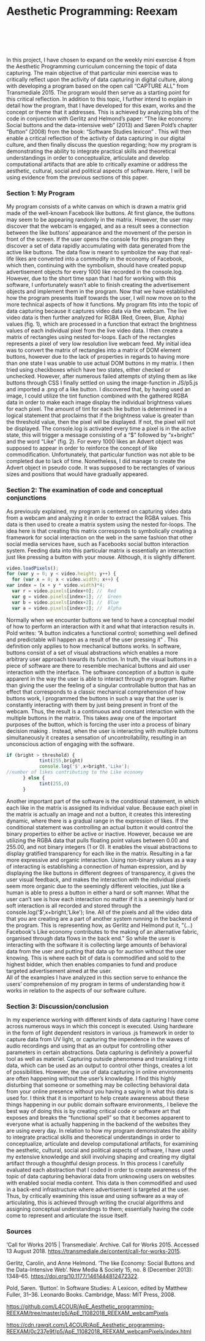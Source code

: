 # Aesthetic Programming: Reexam

</br>
</br>
<a href="https://github.com/L4COUR/L4COUR_Mini-Exs_Aesthetic-Programming-Course/blob/master/ReExam/Screen%20Shot%202018-08-15%20at%2001.14.12.png"></a>
</br>
</br>

In this project, I have chosen to expand on the weekly mini exercise 4 from the Aesthetic Programming curriculum concerning the topic of data capturing. The main objective of that particular mini exercise was to critically reflect upon the activity of data capturing in digital culture, along with developing a program based on the open call “CAPTURE ALL”  from Transmediale 2015. The program would then serve as a starting point for this critical reflection.
In addition to this topic, I further intend to explain in detail how the program, that I have developed for this exam, works and the concept or theme that it addresses. This is achieved by analyzing bits of the code in conjunction with Gerlitz and Helmond’s paper: “The like economy: Social buttons and the data-intensive web” (2013)  and Søren Pold’s chapter “Button” (2008) from the book: “Software Studies lexicon” . 
This will then enable a critical reflection of the activity of data capturing in our digital culture, and then finally discuss the question regarding; how my program is demonstrating the ability to integrate practical skills and theoretical understandings in order to conceptualize, articulate and develop computational artifacts that are able to critically examine or address the aesthetic, cultural, social and political aspects of software. Here, I will be using evidence from the previous sections of this paper.

### Section 1: My Program 
My program consists of a white canvas on which is drawn a matrix grid made of the well-known Facebook like buttons.  At first glance, the buttons may seem to be appearing randomly in the matrix. However, the user may discover that the webcam is engaged, and as a result sees a connection between the like buttons’ appearance and the movement of the person in front of the screen. If the user opens the console for this program they discover a set of data rapidly accumulating with data generated from the active like buttons. The data flow is meant to symbolize the way that real-life likes are converted into a commodity in the economy of Facebook, which then, continuing with the symbolism, should have created popup advertisement objects for every 1000 like recorded in the console.log. However, due to the short time span that I had for working with this software, I unfortunately wasn’t able to finish creating the advertisement objects and implement them in the program.
	Now that we have established how the program presents itself towards the user, I will now move on to the more technical aspects of how it functions. My program fits into the topic of data capturing because it captures video data via the webcam. The live video data is then further analyzed for RGBA (Red, Green, Blue, Alpha) values (fig. 1), which are processed in a function that extract the brightness values of each individual pixel from the live video data. I then create a matrix of rectangles using nested for-loops. Each of the rectangles represents a pixel of very low resolution live webcam feed. 
My initial idea was to convert the matrix of rectangles into a matrix of DOM element buttons, however due to the lack of properties in regards to having more than one state I was unable to use actual DOM buttons in my matrix. I then tried using checkboxes which have two states, either checked or unchecked. However, after numerous failed attempts of styling them as like buttons through CSS I finally settled on using the image-function in JS/p5.js and imported a .png of a like button. I discovered that, by having used an image, I could utilize the tint function combined with the gathered RGBA data in order to make each image display the individual brightness values for each pixel. The amount of tint for each like button is determined in a logical statement that proclaims that if the brightness value is greater than the threshold value, then the pixel will be displayed. If not, the pixel will not be displayed. 
The console.log is activated every time a pixel is in the active state, this will trigger a message consisting of a “$” followed by “x+bright” and the word “Like” (fig. 2). For every 1000 likes an Advert object was supposed to appear in order to reinforce the concept of like commodification. Unfortunately, that particular function was not able to be completed due to lack of time. Nonetheless, I did manage to create the Advert object in pseudo code. It was supposed to be rectangles of various sizes and positions that would have gradually appeared. 

### Section 2: The examination of code and conceptual conjunctions
As previously explained, my program is centered on capturing video data from a webcam and analyzing it in order to extract the RGBA values. This data is then used to create a matrix system using the nested for-loops. The idea here is that creating this matrix corresponds to symbolically creating a framework for social interaction on the web in the same fashion that other social media services have, such as Facebooks social button interaction system. Feeding data into this particular matrix is essentially an interaction just like pressing a button with your mouse. Although, it is slightly different.
```javascript
video.loadPixels();
for (var y = 0; y < video.height; y++) {
  for (var x = 0; x < video.width; x++) {
var index = (x + y * video.width)*4;
  var r = video.pixels[index+0]; //  Red
  var g = video.pixels[index+1]; //  Green
  var b = video.pixels[index+2]; //  Blue
  var a = video.pixels[index+3]; //  Alpha
  ```
Normally when we encounter buttons we tend to have a conceptual model of how to perform an interaction with it and what that interaction results in. Pold writes: “A button indicates a functional control; something well defined and predictable will happen as a result of the user pressing it” . This definition only applies to how mechanical buttons works. In software, buttons consist of a set of visual abstractions which enables a more arbitrary user approach towards its function. In truth, the visual buttons in a piece of software are there to resemble mechanical buttons and aid user interaction with the interface.  The software conception of a button is quite apparent in the way the user is able to interact through my program. 
Rather than giving the user the feeling of a singular controllable button that has an effect that corresponds to a classic mechanical comprehension of how buttons work, I programmed the buttons in such a way that the user is constantly interacting with them by just being present in front of the webcam. Thus, the result is a continuous and constant interaction with the multiple buttons in the matrix. This takes away one of the important purposes of the button, which is forcing the user into a process of binary decision making . Instead, when the user is interacting with multiple buttons simultaneously it creates a sensation of uncontrollability, resulting in an unconscious action of engaging with the software.
```javascript
if (bright > threshold) {
        	tint(255,bright)
        	console.log('$',x+bright,'Like'); 
//number of likes contributing to the Like economy
      } else {
        	tint(255,0)
      }
```
Another important part of the software is the conditional statement, in which each like in the matrix is assigned its individual value. Because each pixel in the matrix is actually an image and not a button, it creates this interesting dynamic, where there is a gradual range in the expression of likes. If the conditional statement was controlling an actual button it would control the binary properties to either be active or inactive. However, because we are utilizing the RGBA data that pulls floating point values between 0.00 and 255.00, and not binary integers (1 or 0). It enables the visual abstractions to display gratified transparency for each like in the matrix. Resulting in a far more expressive and organic interaction. Using non-binary values as a way of interacting is establishing a connection of human expression, and by displaying the like buttons in different degrees of transparency, it gives the user visual feedback, and makes the interaction with the individual pixels seem more organic due to the seemingly different velocities, just like a human is able to press a button in either a hard or soft manner. 
What the user can’t see is how each interaction no matter if it is a seemingly hard or soft interaction is all recorded and stored through the console.log('$’,x+bright,'Like'); line. All of the pixels and all the video data that you are creating are a part of another system running in the backend of the program. This is representing how, as Gerlitz and Helmond put it, "(…) Facebook's Like economy contributes to the making of an alternative fabric, organised through data flows in the back end."  So while the user is interacting with the software it is collecting large amounts of behavioral data from the user and putting that data up for auction without the user knowing. This is where each bit of data is commodified and sold to the highest bidder, which then enables companies to fund and produce targeted advertisement aimed at the user.    
	All of the examples I have analyzed in this section serve to enhance the users’ comprehension of my program in terms of understanding how it works in relation to the aspects of our software culture. 

### Section 3: Discussion/conclusion
In my experience working with different kinds of data capturing I have come across numerous ways in which this concept is executed. Using hardware in the form of light dependent resistors in various .js framework in order to capture data from UV light, or capturing the impendence in the waves of audio recordings and using that as an output for controlling other parameters in certain abstractions. Data capturing is definitely a powerful tool as well as materiel. Capturing outside phenomena and translating it into data, which can be used as an output to control other things, creates a lot of possibilities. However, the use of data capturing in online environments are often happening without the user’s knowledge. I find this highly disturbing that someone or something may be collecting behavioral data from your online presence without you having a saying in what this data is used for. 
I think that it is important to help create awareness about these things happening in our public domain software environments,. I believe the best way of doing this is by creating critical code or software art that exposes and breaks the “functional spell”  so that it becomes apparent to everyone what is actually happening in the backend of the websites they are using every day.
In relation to how my program demonstrates the ability to integrate practical skills and theoretical understandings in order to conceptualize, articulate and develop computational artifacts, for examining the aesthetic, cultural, social and political aspects of software, I have used my extensive knowledge and skill involving shaping and creating my digital artifact through a thoughtful design process. In this process I carefully evaluated each abstraction that I coded in order to create awareness of the topic of data capturing behavioral data from unknowing users on websites with enabled social media content. This data is then commodified and used in a back-end infrastructure where advertisement is targeted at the user. Thus, by critically examining this issue and using software as a way of articulating, this is achieved through writing the crucial algorithms and assigning conceptual understandings to them; essentially having the code come to represent and articulate the issue itself.

### Sources
‘Call for Works 2015 | Transmediale’. Archive. Call for Works 2015. Accessed 13 August 2018. https://transmediale.de/content/call-for-works-2015.

Gerlitz, Carolin, and Anne Helmond. ‘The like Economy: Social Buttons and the Data-Intensive Web’. New Media & Society 15, no. 8 (December 2013): 1348–65. https://doi.org/10.1177/1461444812472322.

Pold, Søren. ‘Button’. In Software Studies: A Lexicon, edited by Matthew Fuller, 31–36. Leonardo Books. Cambridge, Mass: MIT Press, 2008.

https://github.com/L4COUR/ApE_Aesthetic_programming-REEXAM/tree/master/p5/ApE_11082018_REEXAM_webcamPixels

https://cdn.rawgit.com/L4COUR/ApE_Aesthetic_programming-REEXAM/0c237e9f/p5/ApE_11082018_REEXAM_webcamPixels/index.html

